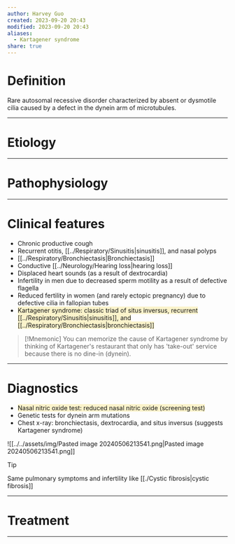 ```yaml
---
author: Harvey Guo
created: 2023-09-20 20:43
modified: 2023-09-20 20:43
aliases:
  - Kartagener syndrome
share: true
---
```

# Definition
Rare autosomal recessive disorder characterized by absent or dysmotile cilia caused by a defect in the dynein arm of microtubules.

---
# Etiology


---
# Pathophysiology


---
# Clinical features
- Chronic productive cough
- Recurrent otitis, [[../Respiratory/Sinusitis|sinusitis]], and nasal polyps
- [[../Respiratory/Bronchiectasis|Bronchiectasis]]
- Conductive [[../Neurology/Hearing loss|hearing loss]]
- Displaced heart sounds (as a result of dextrocardia)
- Infertility in men due to decreased sperm motility as a result of defective flagella
- Reduced fertility in women (and rarely ectopic pregnancy) due to defective cilia in fallopian tubes
- <span style="background:rgba(240, 200, 0, 0.2)">Kartagener syndrome: classic triad of situs inversus, recurrent [[../Respiratory/Sinusitis|sinusitis]], and [[../Respiratory/Bronchiectasis|bronchiectasis]]</span>

>[!Mnemonic] 
>You can memorize the cause of Kartagener syndrome by thinking of Kartagener's restaurant that only has 'take-out' service because there is no dine-in (dynein).

---
# Diagnostics
- <span style="background:rgba(240, 200, 0, 0.2)">Nasal nitric oxide test: reduced nasal nitric oxide (screening test)</span>
- Genetic tests for dynein arm mutations
- Chest x-ray: bronchiectasis, dextrocardia, and situs inversus (suggests Kartagener syndrome) 

![[../../assets/img/Pasted image 20240506213541.png|Pasted image 20240506213541.png]]
>[!tip] 
>Same pulmonary symptoms and infertility like [[./Cystic fibrosis|cystic fibrosis]]

---
# Treatment


---
